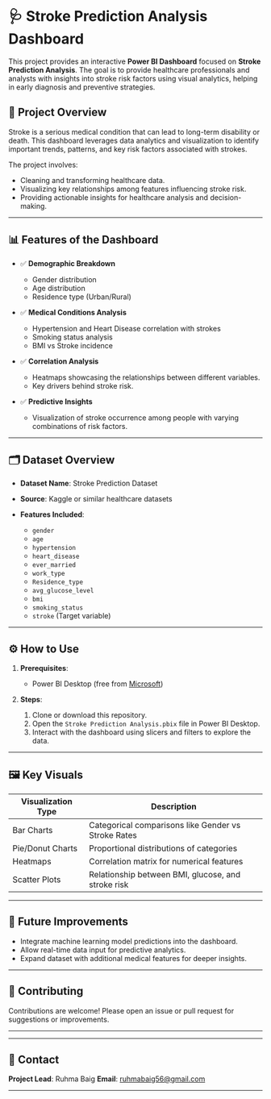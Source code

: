 
# 🩺 Stroke Prediction Analysis Dashboard

This project provides an interactive **Power BI Dashboard** focused on **Stroke Prediction Analysis**. The goal is to provide healthcare professionals and analysts with insights into stroke risk factors using visual analytics, helping in early diagnosis and preventive strategies.

## 📂 Project Overview

Stroke is a serious medical condition that can lead to long-term disability or death. This dashboard leverages data analytics and visualization to identify important trends, patterns, and key risk factors associated with strokes.

The project involves:

* Cleaning and transforming healthcare data.
* Visualizing key relationships among features influencing stroke risk.
* Providing actionable insights for healthcare analysis and decision-making.

---

## 📊 Features of the Dashboard

* ✅ **Demographic Breakdown**

  * Gender distribution
  * Age distribution
  * Residence type (Urban/Rural)

* ✅ **Medical Conditions Analysis**

  * Hypertension and Heart Disease correlation with strokes
  * Smoking status analysis
  * BMI vs Stroke incidence

* ✅ **Correlation Analysis**

  * Heatmaps showcasing the relationships between different variables.
  * Key drivers behind stroke risk.

* ✅ **Predictive Insights**

  * Visualization of stroke occurrence among people with varying combinations of risk factors.

---

## 🗂️ Dataset Overview

* **Dataset Name**: Stroke Prediction Dataset
* **Source**: Kaggle or similar healthcare datasets
* **Features Included**:

  * `gender`
  * `age`
  * `hypertension`
  * `heart_disease`
  * `ever_married`
  * `work_type`
  * `Residence_type`
  * `avg_glucose_level`
  * `bmi`
  * `smoking_status`
  * `stroke` (Target variable)

---

## ⚙️ How to Use

1. **Prerequisites**:

   * Power BI Desktop (free from [Microsoft](https://powerbi.microsoft.com/en-us/desktop/))

2. **Steps**:

   1. Clone or download this repository.
   2. Open the `Stroke Prediction Analysis.pbix` file in Power BI Desktop.
   3. Interact with the dashboard using slicers and filters to explore the data.

---

## 🖼️ Key Visuals

| Visualization Type | Description                                         |
| ------------------ | --------------------------------------------------- |
| Bar Charts         | Categorical comparisons like Gender vs Stroke Rates |
| Pie/Donut Charts   | Proportional distributions of categories            |
| Heatmaps           | Correlation matrix for numerical features           |
| Scatter Plots      | Relationship between BMI, glucose, and stroke risk  |

---

## 🚀 Future Improvements

* Integrate machine learning model predictions into the dashboard.
* Allow real-time data input for predictive analytics.
* Expand dataset with additional medical features for deeper insights.

---

## 🤝 Contributing

Contributions are welcome! Please open an issue or pull request for suggestions or improvements.

---

---

## 📧 Contact

**Project Lead**: Ruhma Baig
**Email**: ruhmabaig56@gmail.com

---

